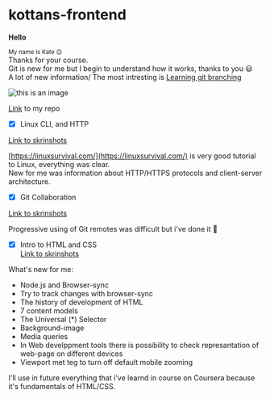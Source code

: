 # kottans-frontend

**Hello**

<sub> My name is Kate :wink:</sub> <br>
Thanks for your course.  
Git is new for me but I begin to understand how it works, thanks to you 😃  
A lot of new information/ The most intresting is [Learning git branching](https://learngitbranching.js.org/)

![this is an image](https://encrypted-tbn0.gstatic.com/images?q=tbn:ANd9GcR1R1vbjJquxCZce8yEncdFhoAk1d-bECwGlw&usqp=CAU)

[Link](https://github.com/Batiunka/kottans-frontend) to my repo

- [x] Linux CLI, and HTTP

[Link to skrinshots](https://github.com/Batiunka/kottans-frontend/tree/main/task_linux_cli)

[https://linuxsurvival.com/](https://linuxsurvival.com/) is very good tutorial to Linux, everything was clear.  
New for me was information about HTTP/HTTPS protocols and client-server architecture.

- [x] Git Collaboration  

[Link to skrinshots](https://github.com/Batiunka/kottans-frontend/tree/main/task_git_collaboration) 

Progressive using of Git remotes was difficult but i've done it :muscle:  

- [x] Intro to HTML and CSS  
[Link to skrinshots](https://github.com/Batiunka/kottans-frontend/tree/main/task_html_css_intro)  

What's new for me:  

- Node.js and Browser-sync  
- Try to track changes with browser-sync  
- The history of development of HTML  
- 7 content models  
- The Universal (*) Selector  
- Background-image  
- Media queries  
- In Web develppment tools there is possibility to check represantation of web-page on different devices  
- Viewport met teg to turn off default mobile zooming  

I'll use in future everything that i've learnd in course on Coursera because it's fundamentals of HTML/CSS.
